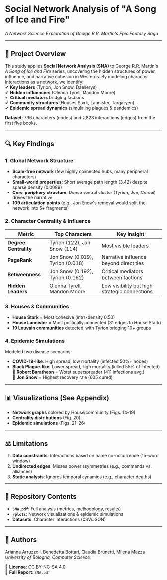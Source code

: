 # **Social Network Analysis of "A Song of Ice and Fire"**  
*A Network Science Exploration of George R.R. Martin's Epic Fantasy Saga*  

---

## **📖 Project Overview**  
This study applies **Social Network Analysis (SNA)** to George R.R. Martin's *A Song of Ice and Fire* series, uncovering the hidden structures of power, influence, and narrative cohesion in Westeros. By modeling character interactions as a network, we identify:  
✔ **Key leaders** (Tyrion, Jon Snow, Daenerys)  
✔ **Hidden influencers** (Olenna Tyrell, Mandon Moore)  
✔ **Critical mediators** bridging factions  
✔ **Community structures** (Houses Stark, Lannister, Targaryen)  
✔ **Epidemic spread dynamics** (simulating plagues & pandemics)  

**Dataset**: 796 characters (nodes) and 2,823 interactions (edges) from the first five books.  

---

## **🔍 Key Findings**  

### **1. Global Network Structure**  
- **Scale-free network** (few highly connected hubs, many peripheral characters)  
- **Small-world properties**: Short average path length (3.42) despite sparse density (0.0089)  
- **Core-periphery structure**: Dense central cluster (Tyrion, Jon, Cersei) drives the narrative  
- **109 articulation points** (e.g., Jon Snow's removal would split the network into 5+ fragments)  

### **2. Character Centrality & Influence**  
| **Metric**               | **Top Characters**               | **Key Insight** |
|--------------------------|----------------------------------|----------------|
| **Degree Centrality**    | Tyrion (122), Jon Snow (114)     | Most visible leaders |
| **PageRank**            | Jon Snow (0.019), Tyrion (0.018) | Narrative influence beyond direct ties |
| **Betweenness**         | Jon Snow (0.192), Tyrion (0.162) | Critical mediators between factions |
| **Hidden Leaders**      | Olenna Tyrell, Mandon Moore      | Low visibility but high strategic connections |

### **3. Houses & Communities**  
- **House Stark** = Most cohesive (intra-density 0.50)  
- **House Lannister** = Most politically connected (31 edges to House Stark)  
- **19 Louvain communities** detected, with Tyrion bridging 10+ groups  

### **4. Epidemic Simulations**  
Modeled two disease scenarios:  
- **COVID-19-like**: High spread, low mortality (infected 50%+ nodes)  
- **Black Plague-like**: Lower spread, high mortality (killed 55% of infected)  
🔹 **Robert Baratheon** = Worst superspreader (411 infections avg.)  
🔹 **Jon Snow** = Highest recovery rate (605 cured)  

---

## **📊 Visualizations (See Appendix)**  
- **Network graphs** colored by House/community (Figs. 14–19)  
- **Centrality distributions** (Fig. 20)  
- **Epidemic simulations** (Figs. 21–26)  

---

## **⚖️ Limitations**  
1. **Data constraints**: Interactions based on name co-occurrence (15-word window)  
2. **Undirected edges**: Misses power asymmetries (e.g., commands vs. alliances)  
3. **Static analysis**: Ignores temporal dynamics (e.g., character deaths)  

---

## **📂 Repository Contents**  
- **`SNA.pdf`**: Full analysis (metrics, methodology, results)  
- **`/plots`**: Network visualizations & epidemic simulations  
- **Datasets**: Character interactions (CSV/JSON)  

---

## **👥 Authors**  
Arianna Arruzzoli, Benedetta Bottari, Claudia Brunetti, Milena Mazza  
*University of Bologna, Computer Science*  

🔗 **License**: CC BY-NC-SA 4.0  
📜 **Full Report**: `SNA.pdf`
